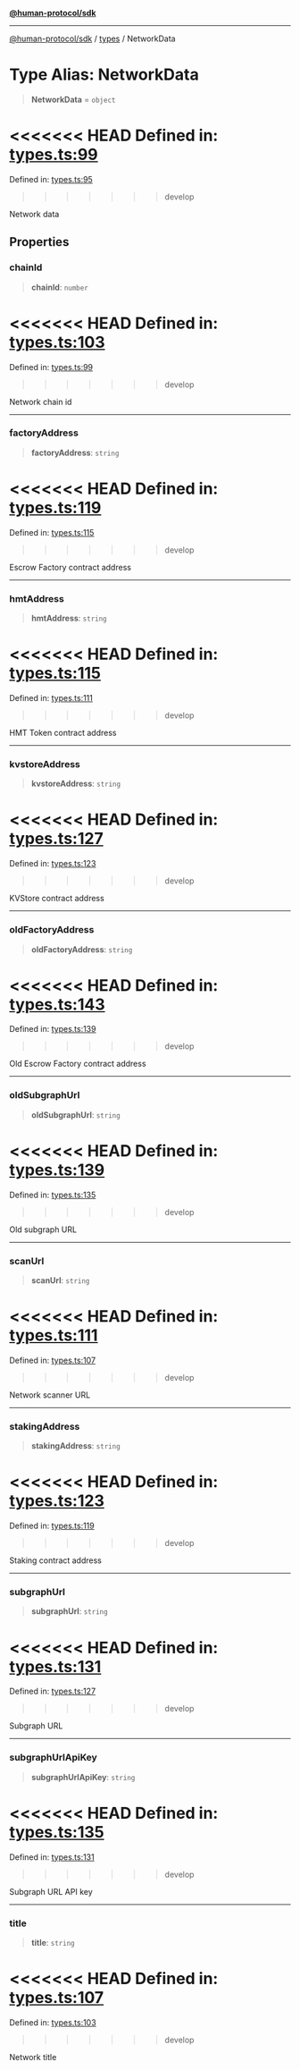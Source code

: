 [**@human-protocol/sdk**](../../README.md)

***

[@human-protocol/sdk](../../modules.md) / [types](../README.md) / NetworkData

# Type Alias: NetworkData

> **NetworkData** = `object`

<<<<<<< HEAD
Defined in: [types.ts:99](https://github.com/humanprotocol/human-protocol/blob/daa33ac30e8a8fd3dd7bbd077ced2e0ab16f7bab/packages/sdk/typescript/human-protocol-sdk/src/types.ts#L99)
=======
Defined in: [types.ts:95](https://github.com/humanprotocol/human-protocol/blob/8c6afbe01e352b593635124b575731df11c509c7/packages/sdk/typescript/human-protocol-sdk/src/types.ts#L95)
>>>>>>> develop

Network data

## Properties

### chainId

> **chainId**: `number`

<<<<<<< HEAD
Defined in: [types.ts:103](https://github.com/humanprotocol/human-protocol/blob/daa33ac30e8a8fd3dd7bbd077ced2e0ab16f7bab/packages/sdk/typescript/human-protocol-sdk/src/types.ts#L103)
=======
Defined in: [types.ts:99](https://github.com/humanprotocol/human-protocol/blob/8c6afbe01e352b593635124b575731df11c509c7/packages/sdk/typescript/human-protocol-sdk/src/types.ts#L99)
>>>>>>> develop

Network chain id

***

### factoryAddress

> **factoryAddress**: `string`

<<<<<<< HEAD
Defined in: [types.ts:119](https://github.com/humanprotocol/human-protocol/blob/daa33ac30e8a8fd3dd7bbd077ced2e0ab16f7bab/packages/sdk/typescript/human-protocol-sdk/src/types.ts#L119)
=======
Defined in: [types.ts:115](https://github.com/humanprotocol/human-protocol/blob/8c6afbe01e352b593635124b575731df11c509c7/packages/sdk/typescript/human-protocol-sdk/src/types.ts#L115)
>>>>>>> develop

Escrow Factory contract address

***

### hmtAddress

> **hmtAddress**: `string`

<<<<<<< HEAD
Defined in: [types.ts:115](https://github.com/humanprotocol/human-protocol/blob/daa33ac30e8a8fd3dd7bbd077ced2e0ab16f7bab/packages/sdk/typescript/human-protocol-sdk/src/types.ts#L115)
=======
Defined in: [types.ts:111](https://github.com/humanprotocol/human-protocol/blob/8c6afbe01e352b593635124b575731df11c509c7/packages/sdk/typescript/human-protocol-sdk/src/types.ts#L111)
>>>>>>> develop

HMT Token contract address

***

### kvstoreAddress

> **kvstoreAddress**: `string`

<<<<<<< HEAD
Defined in: [types.ts:127](https://github.com/humanprotocol/human-protocol/blob/daa33ac30e8a8fd3dd7bbd077ced2e0ab16f7bab/packages/sdk/typescript/human-protocol-sdk/src/types.ts#L127)
=======
Defined in: [types.ts:123](https://github.com/humanprotocol/human-protocol/blob/8c6afbe01e352b593635124b575731df11c509c7/packages/sdk/typescript/human-protocol-sdk/src/types.ts#L123)
>>>>>>> develop

KVStore contract address

***

### oldFactoryAddress

> **oldFactoryAddress**: `string`

<<<<<<< HEAD
Defined in: [types.ts:143](https://github.com/humanprotocol/human-protocol/blob/daa33ac30e8a8fd3dd7bbd077ced2e0ab16f7bab/packages/sdk/typescript/human-protocol-sdk/src/types.ts#L143)
=======
Defined in: [types.ts:139](https://github.com/humanprotocol/human-protocol/blob/8c6afbe01e352b593635124b575731df11c509c7/packages/sdk/typescript/human-protocol-sdk/src/types.ts#L139)
>>>>>>> develop

Old Escrow Factory contract address

***

### oldSubgraphUrl

> **oldSubgraphUrl**: `string`

<<<<<<< HEAD
Defined in: [types.ts:139](https://github.com/humanprotocol/human-protocol/blob/daa33ac30e8a8fd3dd7bbd077ced2e0ab16f7bab/packages/sdk/typescript/human-protocol-sdk/src/types.ts#L139)
=======
Defined in: [types.ts:135](https://github.com/humanprotocol/human-protocol/blob/8c6afbe01e352b593635124b575731df11c509c7/packages/sdk/typescript/human-protocol-sdk/src/types.ts#L135)
>>>>>>> develop

Old subgraph URL

***

### scanUrl

> **scanUrl**: `string`

<<<<<<< HEAD
Defined in: [types.ts:111](https://github.com/humanprotocol/human-protocol/blob/daa33ac30e8a8fd3dd7bbd077ced2e0ab16f7bab/packages/sdk/typescript/human-protocol-sdk/src/types.ts#L111)
=======
Defined in: [types.ts:107](https://github.com/humanprotocol/human-protocol/blob/8c6afbe01e352b593635124b575731df11c509c7/packages/sdk/typescript/human-protocol-sdk/src/types.ts#L107)
>>>>>>> develop

Network scanner URL

***

### stakingAddress

> **stakingAddress**: `string`

<<<<<<< HEAD
Defined in: [types.ts:123](https://github.com/humanprotocol/human-protocol/blob/daa33ac30e8a8fd3dd7bbd077ced2e0ab16f7bab/packages/sdk/typescript/human-protocol-sdk/src/types.ts#L123)
=======
Defined in: [types.ts:119](https://github.com/humanprotocol/human-protocol/blob/8c6afbe01e352b593635124b575731df11c509c7/packages/sdk/typescript/human-protocol-sdk/src/types.ts#L119)
>>>>>>> develop

Staking contract address

***

### subgraphUrl

> **subgraphUrl**: `string`

<<<<<<< HEAD
Defined in: [types.ts:131](https://github.com/humanprotocol/human-protocol/blob/daa33ac30e8a8fd3dd7bbd077ced2e0ab16f7bab/packages/sdk/typescript/human-protocol-sdk/src/types.ts#L131)
=======
Defined in: [types.ts:127](https://github.com/humanprotocol/human-protocol/blob/8c6afbe01e352b593635124b575731df11c509c7/packages/sdk/typescript/human-protocol-sdk/src/types.ts#L127)
>>>>>>> develop

Subgraph URL

***

### subgraphUrlApiKey

> **subgraphUrlApiKey**: `string`

<<<<<<< HEAD
Defined in: [types.ts:135](https://github.com/humanprotocol/human-protocol/blob/daa33ac30e8a8fd3dd7bbd077ced2e0ab16f7bab/packages/sdk/typescript/human-protocol-sdk/src/types.ts#L135)
=======
Defined in: [types.ts:131](https://github.com/humanprotocol/human-protocol/blob/8c6afbe01e352b593635124b575731df11c509c7/packages/sdk/typescript/human-protocol-sdk/src/types.ts#L131)
>>>>>>> develop

Subgraph URL API key

***

### title

> **title**: `string`

<<<<<<< HEAD
Defined in: [types.ts:107](https://github.com/humanprotocol/human-protocol/blob/daa33ac30e8a8fd3dd7bbd077ced2e0ab16f7bab/packages/sdk/typescript/human-protocol-sdk/src/types.ts#L107)
=======
Defined in: [types.ts:103](https://github.com/humanprotocol/human-protocol/blob/8c6afbe01e352b593635124b575731df11c509c7/packages/sdk/typescript/human-protocol-sdk/src/types.ts#L103)
>>>>>>> develop

Network title
